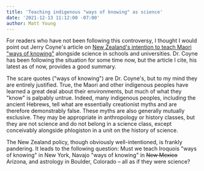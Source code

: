 ```yaml
---
title: 'Teaching indigenous "ways of knowing" as science'
date: '2021-12-13 11:12:00 -07:00'
author: Matt Young
---
```


For readers who have not been following this controversy, I thought I would point out Jerry Coyne's article on <a href="https://whyevolutionistrue.com/2021/12/13/new-zealand-authorities-stand-firm-in-desire-to-teach-maori-ways-of-knowing-alongside-science-in-high-schools-and-colleges/"> New Zealand's intention to teach Maori "ways of knowing"</a> alongside science in schools and universities. Dr. Coyne has been following the situation for some time now, but the article I cite, his latest as of now, provides a good summary. 

The scare quotes ("ways of knowing") are Dr. Coyne's, but to my mind they are entirely justified. True, the Maori and other indigenous peoples have learned a great deal about their environments, but much of what they "know" is palpably untrue. Indeed, many indigenous peoples, including the ancient Hebrews, tell what are essentially creationist myths and are therefore demonstrably false. These myths are also generally mutually exclusive. They may be appropriate in anthropology or history classes, but they are not science and do not belong in a science class, except conceivably alongside phlogiston in a unit on the history of science.

The New Zealand policy, though obviously well-intentioned, is frankly pandering. It leads to the following question: Must we teach Iroquois "ways of knowing" in New York, Navajo "ways of knowing" in <strike>New Mexico</strike> Arizona, and astrology in Boulder, Colorado &ndash; all as if they were science?
